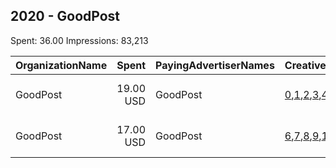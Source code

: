 ## 2020 - GoodPost 
Spent: 36.00
Impressions: 83,213

|OrganizationName|Spent|PayingAdvertiserNames|CreativeUrls|Impressions|Genders|AgeBrackets|CountryCodes|BillingAddresses|CandidateBallotInformation|
|:---|---:|:---|:---|---:|:---|:---|:---|:---|:---|
|GoodPost|19.00 USD|GoodPost|[0](https://www.snap.com/political-ads/asset/e1257cc7e2e3d4f7e3efc7a3ac018e129d3424207efd2de411b0ce3dfa639b47?mediaType=MP4),[1](https://www.snap.com/political-ads/asset/e13dea5208f143552863468d68c855e8bebc061fa1b742317b6942b2d38b952a?mediaType=MP4),[2](https://www.snap.com/political-ads/asset/3a4f81f4ca199ad3ec06da92a6ac0b8557c613b43b277b7e6f56625137005f93?mediaType=MP4),[3](https://www.snap.com/political-ads/asset/2cc53a84be3b183b88fc5efe2d77591d82c44de3c2fb68f5b20d39502714b1cd?mediaType=MP4),[4](https://www.snap.com/political-ads/asset/16a86d0af7379289a204ce8a979f8b3ac19b53ed0b4dda0ebdf30fdb415796bc?mediaType=MP4),[5](https://www.snap.com/political-ads/asset/5e9a5f4404d0be99518ca043340e2b368444af4c4297eb99bd44b8475017d23f?mediaType=MP4)|43,122|||united states|"1366 Berkley Court,Buffalo Grove,60613,US"||
|GoodPost|17.00 USD|GoodPost|[6](https://www.snap.com/political-ads/asset/4b1c523591b63bd5dceff02b764dc732f966533dc0c3abeb5f16cb28ae780bb1?mediaType=MP4),[7](https://www.snap.com/political-ads/asset/9fff8f0f97b5e2b1d94cf7e41850d8556074f17387c22cd62e3de44aa558e46e?mediaType=MP4),[8](https://www.snap.com/political-ads/asset/6049544f6eb65c72c278c08747a32d452eb5083239556ac6a4edf4ae92d569ce?mediaType=MP4),[9](https://www.snap.com/political-ads/asset/36fd3a20fe15fdae0f4be9c69d943c846398a020d2fc8eb9ee406553304a2792?mediaType=MP4),[10](https://www.snap.com/political-ads/asset/f404b5b5fa9de8e35a38bb71627dc780c2fc036df760f28245ff36233051f58f?mediaType=MP4),[11](https://www.snap.com/political-ads/asset/5ffe7cdaf313d56fc79adc0aca6c76e0e51b1439f347bd539b3539fabd154d43?mediaType=MP4),[12](https://www.snap.com/political-ads/asset/33b99efbc1f40fee8f1b1c7030f5768102167828e26795013fd60e2dcb7234cc?mediaType=MP4),[13](https://www.snap.com/political-ads/asset/a4759ca4ce85aa2009a4b9bae0e8156469301ef7effe35dee1906de26bc2e0ca?mediaType=MP4),[14](https://www.snap.com/political-ads/asset/0b55bde5601f43c31d90017a0cd619412cd84645eb161cbdf6b2c31915ad80ad?mediaType=MP4),[15](https://www.snap.com/political-ads/asset/2e16074bfec0e2f6010a103112f7f6eca827dff54d128eed0598edb6a49ee99d?mediaType=MP4),[16](https://www.snap.com/political-ads/asset/d52484ab981f7b78b291787d1a5e303c371f648195667cee54aa8c4917e05673?mediaType=MP4)|40,091|||united states|"1366 Berkley Court,Buffalo Grove,60613,US"||
